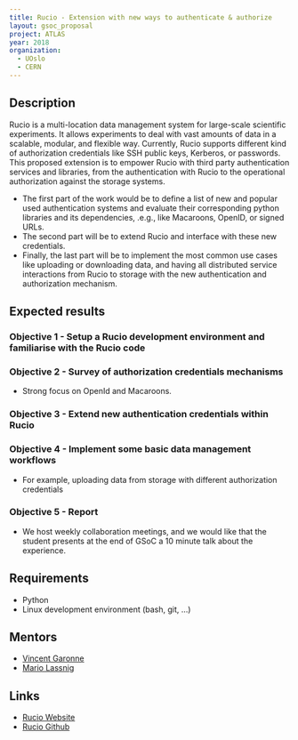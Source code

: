```yaml
---
title: Rucio - Extension with new ways to authenticate & authorize
layout: gsoc_proposal
project: ATLAS
year: 2018
organization:
  - UOslo
  - CERN
---
```


## Description

Rucio is a multi-location data management system for large-scale scientific
experiments. It allows experiments to deal with vast amounts of data in a
scalable, modular, and flexible way. Currently, Rucio supports different kind of
authorization credentials like SSH public keys, Kerberos, or passwords. This
proposed extension is to empower Rucio with third party authentication services
and libraries, from the authentication with Rucio to the operational
authorization against the storage systems.

- The first part of the work would be to define a list of new and popular used
  authentication systems and evaluate their corresponding python libraries and
  its dependencies, .e.g., like Macaroons, OpenID, or signed URLs.
- The second part will be to extend Rucio and interface with these new
  credentials.
- Finally, the last part will be to implement the most common use cases like
  uploading or downloading data, and having all distributed service interactions
  from Rucio to storage with the new authentication and authorization mechanism.

## Expected results

### Objective 1 - Setup a Rucio development environment and familiarise with the Rucio code

### Objective 2 - Survey of authorization credentials mechanisms

- Strong focus on OpenId and Macaroons.

### Objective 3 - Extend new authentication credentials within Rucio

### Objective 4 - Implement some basic data management workflows

- For example, uploading data from storage with different authorization
  credentials

### Objective 5 - Report

- We host weekly collaboration meetings, and we would like that the student
  presents at the end of GSoC a 10 minute talk about the experience.

## Requirements

- Python
- Linux development environment (bash, git, ...)

## Mentors

- [Vincent Garonne](mailto:vgaronne@gmail.com)
- [Mario Lassnig](mailto:Mario.Lassnig@cern.ch)

## Links

- [Rucio Website](https://rucio.cern.ch)
- [Rucio Github](https://github.com/rucio/rucio)
